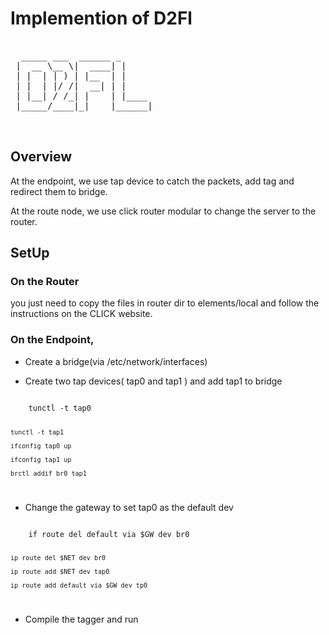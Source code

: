 # Implemention of D2Fl

<pre>

  _____ ___  ______ _      
 |  __ \__ \|  ____| |     
 | |  | | ) | |__  | |     
 | |  | |/ /|  __| | |     
 | |__| / /_| |    | |____ 
 |_____/____|_|    |______|

 </pre>
                           
## Overview
At the endpoint, we use tap device to catch the packets, add tag and redirect them to bridge.

At the route node, we use click router modular to change the server to the router.
## SetUp

### On the Router

you just need to copy the files in router dir to elements/local and follow the instructions on the CLICK website.

### On the Endpoint, 

- Create a bridge(via /etc/network/interfaces)

- Create two tap devices( tap0 and tap1 ) and add tap1 to bridge

<code>
    tunctl -t tap0
    
    tunctl -t tap1
    
    ifconfig tap0 up
    
    ifconfig tap1 up
    
    brctl addif br0 tap1
</code>

- Change the gateway to set tap0 as the default dev

<code>
    if route del default via $GW dev br0
    
    ip route del $NET dev br0
    
    ip route add $NET dev tap0
    
    ip route add default via $GW dev tp0
</code>

- Compile the tagger and run

  
